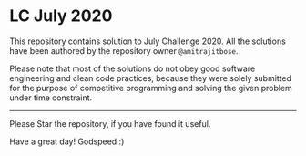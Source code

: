# LC July 2020

This repository contains solution to July Challenge 2020. All the solutions have been
authored by the repository owner `@amitrajitbose`.

Please note that most of the solutions do not obey good software engineering and clean code
practices, because they were solely submitted for the purpose of competitive programming
and solving the given problem under time constraint.

----------------

Please Star the repository, if you have found it useful.

Have a great day! Godspeed :)
